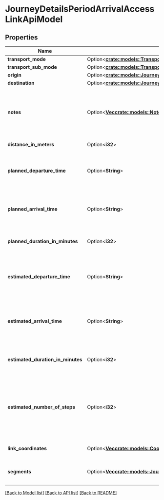 # JourneyDetailsPeriodArrivalAccessLinkApiModel

## Properties

Name | Type | Description | Notes
------------ | ------------- | ------------- | -------------
**transport_mode** | Option<[**crate::models::TransportMode**](VT.ApiPlaneraResa.Core.Models.TransportMode.md)> |  | [optional]
**transport_sub_mode** | Option<[**crate::models::TransportSubMode**](VT.ApiPlaneraResa.Core.Models.TransportSubMode.md)> |  | [optional]
**origin** | Option<[**crate::models::JourneyDetailsPeriodCallApiModel**](VT.ApiPlaneraResa.Web.V4.Models.JourneyDetails.CallApiModel.md)> |  | [optional]
**destination** | Option<[**crate::models::JourneyDetailsPeriodLinkEndpointApiModel**](VT.ApiPlaneraResa.Web.V4.Models.JourneyDetails.LinkEndpointApiModel.md)> |  | [optional]
**notes** | Option<[**Vec<crate::models::Note>**](VT.ApiPlaneraResa.Core.Models.Note.md)> | An ordered list (most important first) of notes related to the access link. | [optional]
**distance_in_meters** | Option<**i32**> | Distance in meters. | [optional]
**planned_departure_time** | Option<**String**> | The planned departure time in RFC 3339 format. | [optional]
**planned_arrival_time** | Option<**String**> | The planned arrival time in RFC 3339 format. | [optional]
**planned_duration_in_minutes** | Option<**i32**> | The planned duration in minutes. | [optional]
**estimated_departure_time** | Option<**String**> | The estimated departure time in RFC 3339 format, if available. | [optional]
**estimated_arrival_time** | Option<**String**> | The estimated arrival time in RFC 3339 format, if available. | [optional]
**estimated_duration_in_minutes** | Option<**i32**> | The estimated duration in minutes, if available. | [optional]
**estimated_number_of_steps** | Option<**i32**> | Number of steps based on the distance and an estimated step length of 0.65 meters. | [optional]
**link_coordinates** | Option<[**Vec<crate::models::CoordinateApiModel>**](VT.ApiPlaneraResa.Web.V4.Models.CoordinateApiModel.md)> | The coordinates for the link. | [optional]
**segments** | Option<[**Vec<crate::models::JourneyDetailsPeriodLinkSegmentApiModel>**](VT.ApiPlaneraResa.Web.V4.Models.JourneyDetails.LinkSegmentApiModel.md)> | The segments that make up this link. | [optional]

[[Back to Model list]](../README.md#documentation-for-models) [[Back to API list]](../README.md#documentation-for-api-endpoints) [[Back to README]](../README.md)


